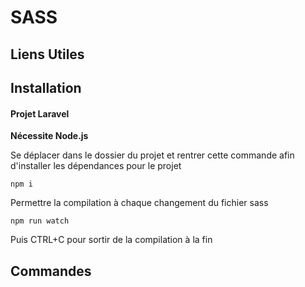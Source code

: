 # SASS

## Liens Utiles

## Installation

#### Projet Laravel

**Nécessite Node.js**

Se déplacer dans le dossier du projet et rentrer cette commande afin d'installer les dépendances pour le projet

```
npm i
````

Permettre la compilation à chaque changement du fichier sass

```
npm run watch
```
Puis CTRL+C pour sortir de la compilation à la fin

## Commandes
